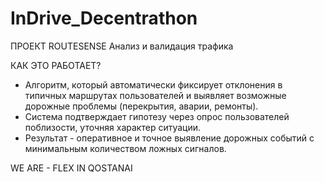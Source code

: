 # InDrive_Decentrathon

ПРОЕКТ ROUTESENSE
Анализ и валидация трафика

КАК ЭТО РАБОТАЕТ?
 - Алгоритм, который автоматически фиксирует отклонения в типичных маршрутах пользователей и выявляет возможные дорожные проблемы (перекрытия, аварии, ремонты).
 - Система подтверждает гипотезу через опрос пользователей поблизости, уточняя характер ситуации.
 - Результат - оперативное и точное выявление дорожных событий с минимальным количеством ложных сигналов.

WE ARE - FLEX
IN QOSTANAI
